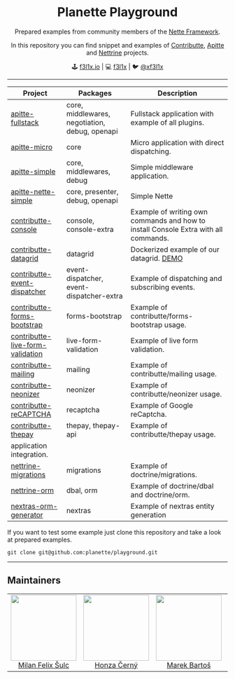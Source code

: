 <h1 align=center>Planette Playground</h1>

<p align=center>
   Prepared examples from community members of the <a href="https://nette.org">Nette Framework</a>. 
</p>

<p align=center>
   In this repository you can find snippet and examples of <a href="https://contributte.org">Contributte</a>,
   <a href="https://contributte.org/apitte/">Apitte</a> and <a href="https://contributte.org/nettrine/">Nettrine</a> projects.
</p>

<p align=center>
🕹 <a href="https://f3l1x.io">f3l1x.io</a> | 💻 <a href="https://github.com/f3l1x">f3l1x</a> | 🐦 <a href="https://twitter.com/xf3l1x">@xf3l1x</a>
</p>

---

| Project | Packages | Description |
|---------|----------|-------------|
| [apitte-fullstack](https://github.com/planette/playground/tree/master/apitte-fullstack) | core, middlewares, negotiation, debug, openapi | Fullstack application with example of all plugins. |
| [apitte-micro](https://github.com/planette/playground/tree/master/apitte-micro) | core | Micro application with direct dispatching. |
| [apitte-simple](https://github.com/planette/playground/tree/master/apitte-simple) | core, middlewares, debug | Simple middleware application. |
| [apitte-nette-simple](https://github.com/planette/playground/tree/master/apitte-nette-simple) | core, presenter, debug, openapi | Simple Nette | [contributte-api-router](https://github.com/contributte/playground/tree/master/contributte-api-router) | api-router | Starter project for ApiRouter. |
| [contributte-console](https://github.com/contributte/playground/tree/master/contributte-console) | console, console-extra | Example of writing own commands and how to install Console Extra with all commands. |
| [contributte-datagrid](https://github.com/contributte/playground/tree/master/contributte-datagrid) | datagrid | Dockerized example of our datagrid. [DEMO](https://examples.planette.io/contributte/datagrid/) |
| [contributte-event-dispatcher](https://github.com/contributte/playground/tree/master/contributte-event-dispatcher) | event-dispatcher, event-dispatcher-extra | Example of dispatching and subscribing events. |
| [contributte-forms-bootstrap](https://github.com/contributte/playground/tree/master/contributte-forms-bootstrap) | forms-bootstrap | Example of contributte/forms-bootstrap usage. |
| [contributte-live-form-validation](https://github.com/contributte/playground/tree/master/contributte-live-form-validation) | live-form-validation | Example of live form validation. |
| [contributte-mailing](https://github.com/contributte/playground/tree/master/contributte-mailing) | mailing | Example of contributte/mailing usage. |
| [contributte-neonizer](https://github.com/contributte/playground/tree/master/contributte-neonizer) | neonizer | Example of contributte/neonizer usage. |
| [contributte-reCAPTCHA](https://github.com/contributte/playground/tree/master/contributte-reCAPTCHA) | recaptcha | Example of Google reCaptcha. |
| [contributte-thepay](https://github.com/contributte/playground/tree/master/contributte-thepay) | thepay, thepay-api | Example of contributte/thepay usage. |
application integration. |
| [nettrine-migrations](https://github.com/planette/playground/tree/master/nettrine-migrations) | migrations | Example of doctrine/migrations. |
| [nettrine-orm](https://github.com/planette/playground/tree/master/nettrine-orm) | dbal, orm | Example of doctrine/dbal and doctrine/orm. |
| [nextras-orm-generator](https://github.com/planette/playground/tree/master/nextras-orm-generator) | nextras | Example of nextras entity generation |


If you want to test some example just clone this repository and take a look at prepared examples.

```
git clone git@github.com:planette/playground.git
```

---

## Maintainers

<table>
  <tbody>
    <tr>
      <td align="center">
        <a href="https://github.com/f3l1x">
            <img width="150" height="150" src="https://avatars2.githubusercontent.com/u/538058?v=4&s=130">
        </a>
        </br>
        <a href="https://github.com/f3l1x">Milan Felix Šulc</a>
      </td>
      <td align="center">
        <a href="https://github.com/chemix">
            <img width="150" height="150" src="https://avatars0.githubusercontent.com/u/42802?s=130&v=4">
        </a>
        </br>
        <a href="https://github.com/chemix">Honza Černý</a>
      </td>
      <td align="center">
        <a href="https://github.com/mabar">
            <img width="150" height="150" src="https://avatars0.githubusercontent.com/u/20974277?s=130&v=4">
        </a>
        </br>
        <a href="https://github.com/mabar">Marek Bartoš</a>
      </td>
			<td align="center">
				<a href="https://github.com/paveljanda">
						<img width="150" height="150" src="https://avatars0.githubusercontent.com/u/1488874?s=400&v=4">
				</a>
				</br>
				<a href="https://github.com/paveljanda">Pavel Janda</a>
			</td>
			<td align="center">
				<a href="https://github.com/dakorpar">
						<img width="150" height="150" src="https://avatars0.githubusercontent.com/u/9303856?v=4&s=400">
				</a>
				</br>
				<a href="https://github.com/dakorpar">Dalibor Korpar</a>
			</td>
    </tr>
  </tbody>
</table>
